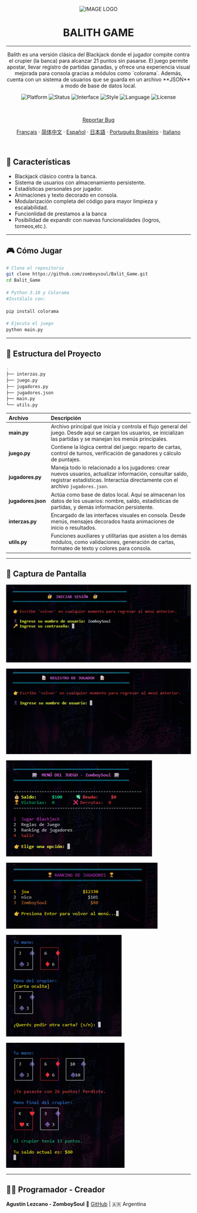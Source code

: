 <p align="center">
  <img
    src="assets/favicon.ICO"
    alt="IMAGE LOGO"
    style=" width: 150px; height:150px;" />
</p>

<h1 align="center">BALITH GAME</h1>

---

<p align="center">
Balith es una versión clásica del Blackjack donde el jugador compite contra el crupier (la banca) para alcanzar 21 puntos sin pasarse. El juego permite apostar, llevar registro de partidas ganadas, y ofrece una experiencia visual mejorada para consola gracias a módulos como `colorama`.
Además, cuenta con un sistema de usuarios que se guarda en un archivo **JSON** a modo de base de datos local.
</p>

<p align="center">
  <img alt="Platform" src="https://img.shields.io/badge/platform-python-00ffff?logo=python&logoColor=000000" />
  <img alt="Status" src="https://img.shields.io/badge/status-in%20development-ff00ff" />
  <img alt="Interface" src="https://img.shields.io/badge/interface-command%20line-ff007f?logo=windows-terminal&logoColor=white" />
  <img alt="Style" src="https://img.shields.io/badge/style-text--based-6666ff" />
  <img alt="Language" src="https://img.shields.io/badge/lang-es-cc00ff" />
  <img alt="License" src="https://img.shields.io/github/license/ZomboySoul/fnaf_signal_lost" />
</p>

<br>

<p align="center">
  <a href="https://github.com/ZomboySoul/fnaf_signal_lost/issues/new?assignees=&labels=bug&projects=&template=bug_report.yml" target="_blank" rel="noopener noreferrer">Reportar Bug</a>
</p>
<p align="center">
  <a href="docs/README_fr.md">Français</a> ·  
  <a href="docs/README_cn.md">简体中文</a> ·
  <a href="docs/README_es.md">Español</a> ·
  <a href="docs/README_ja.md">日本語</a> ·
  <a href="docs/README_pt-BR.md">Português Brasileiro</a> ·
  <a href="docs/README_it.md">Italiano</a>
</p>

<br>

## 🧠 Características

- Blackjack clásico contra la banca.
- Sistema de usuarios con almacenamiento persistente.
- Estadísticas personales por jugador.
- Animaciones y texto decorado en consola.
- Modularización completa del código para mayor limpieza y escalabilidad.
- Funcionlidad de prestamos a la banca
- Posibilidad de expandir con nuevas funcionalidades (logros, torneos,etc.).

---

## 🎮 Cómo Jugar

```bash
# Clona el repositorio
git clone https://github.com/zomboysoul/Balit_Game.git
cd Balit_Game

# Python 3.10 y Colorama
#Instálalo con:

pip install colorama

# Ejecuta el juego
python main.py

```

---

## 📁 Estructura del Proyecto

```bash
.
├── interzas.py
├── juego.py
├── jugadores.py
├── jugadores.json
├── main.py
└── utils.py
```

| Archivo                  | Descripción                                                                                                                                                                                      |
| :----------------------- | :------------------------------------------------------------------------------------------------------------------------------------------------------------------------------------------------ |
| **main.py**        | Archivo principal que inicia y controla el flujo general del juego. Desde aquí se cargan los usuarios, se inicializan las partidas y se manejan los menús principales.                          |
| **juego.py**       | Contiene la lógica central del juego: reparto de cartas, control de turnos, verificación de ganadores y cálculo de puntajes.                                                                   |
| **jugadores.py**   | Maneja todo lo relacionado a los jugadores: crear nuevos usuarios, actualizar información, consultar saldo, registrar estadísticas. Interactúa directamente con el archivo `jugadores.json`. |
| **jugadores.json** | Actúa como base de datos local. Aquí se almacenan los datos de los usuarios: nombre, saldo, estadísticas de partidas, y demás información persistente.                                       |
| **interzas.py**    | Encargado de las interfaces visuales en consola. Desde menús, mensajes decorados hasta animaciones de inicio o resultados.                                                                       |
| **utils.py**       | Funciones auxiliares y utilitarias que asisten a los demás módulos, como validaciones, generación de cartas, formateo de texto y colores para consola.                                         |

---

## 📸 Captura de Pantalla

![image 1](assets/sesion.png)

![image 2](assets/register.png)

![image 3](assets/men.png)

![image 4](assets/ranking.png)

![image 5](assets/game.png)

![image 6](assets/defeat.png)

---

## 🧑‍💻 Programador - Creador

**Agustín Lezcano - ZomboySoul**
🔗 [GitHub](https://github.com/ZomboySoul) | 🇦🇷 Argentina
